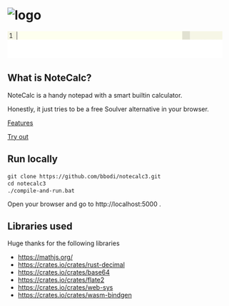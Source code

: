 <h1>
<img src="https://bbodi.github.io/notecalc3/assets/logo.png" alt="logo" width="300"/>
</h1>

![example](assets/simple.gif)




## What is NoteCalc?
NoteCalc is a handy notepad with a smart builtin calculator.


Honestly, it just tries to be a free Soulver alternative in your browser.

[Features](https://bbodi.github.io/notecalc3/)

[Try out](https://bbodi.github.io/notecalc3/notecalc#)

## Run locally

```shell script
git clone https://github.com/bbodi/notecalc3.git
cd notecalc3
./compile-and-run.bat
```

Open your browser and go to  http://localhost:5000   .

## Libraries used
Huge thanks for the following libraries
- https://mathjs.org/
- https://crates.io/crates/rust-decimal
- https://crates.io/crates/base64
- https://crates.io/crates/flate2
- https://crates.io/crates/web-sys
- https://crates.io/crates/wasm-bindgen


 